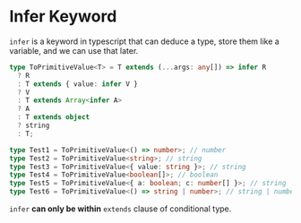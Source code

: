 # Infer Keyword

`infer` is a keyword in typescript that can deduce a type, store them like a variable, and we can use that later.

```typescript
type ToPrimitiveValue<T> = T extends (...args: any[]) => infer R
  ? R
  : T extends { value: infer V }
  ? V
  : T extends Array<infer A>
  ? A
  : T extends object
  ? string
  : T;

type Test1 = ToPrimitiveValue<() => number>; // number
type Test2 = ToPrimitiveValue<string>; // string
type Test3 = ToPrimitiveValue<{ value: string }>; // string
type Test4 = ToPrimitiveValue<boolean[]>; // boolean
type Test5 = ToPrimitiveValue<{ a: boolean; c: number[] }>; // string
type Test6 = ToPrimitiveValue<() => string | number>; // string | number
```

`infer` **can only be within** `extends` clause of conditional type.
